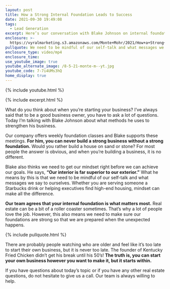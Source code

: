```yaml
---
layout: post
title: How a Strong Internal Foundation Leads to Success
date: 2021-09-30 19:49:08
tags:
  - Lead Generation
excerpt: Here’s our conversation with Blake Johnson on internal foundations.
enclosure: >-
  https://vyralmarketing.s3.amazonaws.com/Monte+Mohr/2021/How+a+Strong+Internal+Foundation+Leads+to+Success.mp4
pullquote: We need to be mindful of our self-talk and what messages we say to ourselves.
enclosure_type: video/mp4
enclosure_time:
use_youtube_image: true
youtube_alternate_image: /8-5-21-monte-m--yt.jpg
youtube_code: 7-7i4UMs3hQ
home_display: true
---
```

{% include youtube.html %}

{% include excerpt.html %}

What do you think about when you’re starting your business? I’ve always said that to be a good business owner, you have to ask a lot of questions. Today I’m talking with Blake Johnson about what methods he uses to strengthen his business.&nbsp;

Our company offers weekly foundation classes and Blake supports these meetings. **For him, you can never build a strong business without a strong foundation.** Would you rather build a house on sand or stone? For most people the answer is obvious, and when you’re building a business, it is no different.&nbsp;

Blake also thinks we need to get our mindset right before we can achieve our goals. He says, **“Our interior is far superior to our exterior.”** What he means by this is that we need to be mindful of our self-talk and what messages we say to ourselves. Whether you are serving someone a Starbucks drink or helping executives find high-end housing, mindset can make all the difference.&nbsp;

**Our team agrees that your internal foundation is what matters most.** Real estate can be a bit of a roller coaster sometimes. That’s why a lot of people love the job. However, this also means we need to make sure our foundations are strong so that we are prepared when the unexpected happens.

{% include pullquote.html %}

There are probably people watching who are older and feel like it’s too late to start their own business, but it is never too late. The founder of Kentucky Fried Chicken didn’t get his break until his 50’s\! **The truth is, you can start your own business however you want to make it, but it starts within.&nbsp;**

If you have questions about today’s topic or if you have any other real estate questions, do not hesitate to give us a call. Our team is always willing to help.
